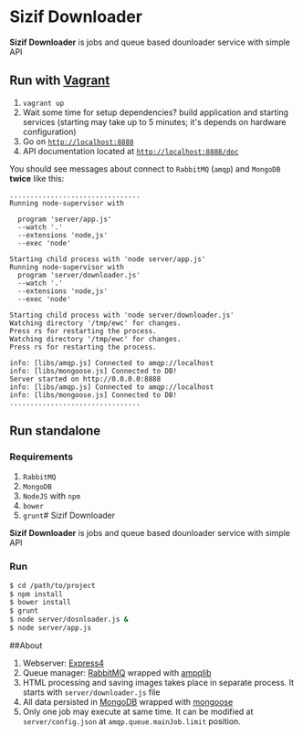 # Sizif Downloader


**Sizif Downloader** is jobs and queue based dounloader service with simple API

## Run with [Vagrant](https://www.vagrantup.com/)


1. `vagrant up`
2. Wait some time for setup dependencies? build application and starting services (starting may take up to 5 minutes; it's depends on hardware configuration)
3. Go on [`http://localhost:8888`](http://localhost:8888)
4. API documentation located at [`http://localhost:8888/doc`](http://localhost:8888/doc)

You should see messages about connect to `RabbitMQ` (`amqp`) and `MongoDB` **twice** like this:

```
................................
Running node-supervisor with

  program 'server/app.js'
  --watch '.'
  --extensions 'node,js'
  --exec 'node'

Starting child process with 'node server/app.js'
Running node-supervisor with
  program 'server/downloader.js'
  --watch '.'
  --extensions 'node,js'
  --exec 'node'

Starting child process with 'node server/downloader.js'
Watching directory '/tmp/ewc' for changes.
Press rs for restarting the process.
Watching directory '/tmp/ewc' for changes.
Press rs for restarting the process.

info: [libs/amqp.js] Connected to amqp://localhost
info: [libs/mongoose.js] Connected to DB!
Server started on http://0.0.0.0:8888
info: [libs/amqp.js] Connected to amqp://localhost
info: [libs/mongoose.js] Connected to DB!
................................
```

## Run standalone

### Requirements

1. `RabbitMQ`
2. `MongoDB`
3. `NodeJS` with `npm`
3. `bower`
4. `grunt`# Sizif Downloader

**Sizif Downloader** is jobs and queue based dounloader service with simple API

### Run

```bash
$ cd /path/to/project
$ npm install
$ bower install
$ grunt
$ node server/dosnloader.js &
$ node server/app.js
```

##About 

1. Webserver: [Express4](http://expressjs.com/)
2. Queue manager: [RabbitMQ](http://www.rabbitmq.com/) wrapped with [ampqlib](https://github.com/squaremo/amqp.node)
3. HTML processing and saving images takes place in separate process. It starts with `server/downloader.js` file
4. All data persisted in [MongoDB](https://www.mongodb.org/) wrapped with [mongoose](http://mongoosejs.com/)
5. Only one job may execute at same time. It can be modified at `server/config.json` at `amqp.queue.mainJob.limit` position.